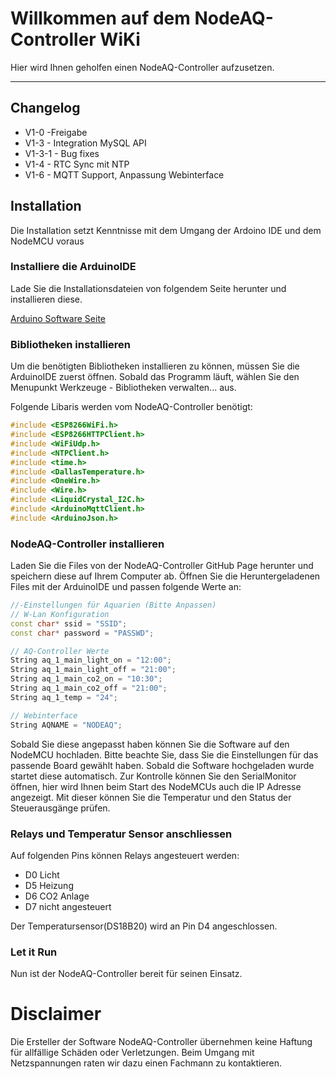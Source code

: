 # Willkommen auf dem NodeAQ-Controller WiKi

Hier wird Ihnen geholfen einen NodeAQ-Controller aufzusetzen.


***
## Changelog
  - V1-0 -Freigabe
  - V1-3 - Integration MySQL API
  - V1-3-1 - Bug fixes
  - V1-4 - RTC Sync mit NTP
  - V1-6 - MQTT Support, Anpassung Webinterface


## Installation
Die Installation setzt Kenntnisse mit dem Umgang der Ardoino IDE und dem NodeMCU voraus

### Installiere die ArduinoIDE
Lade Sie die Installationsdateien von folgendem Seite herunter und installieren diese.

[Arduino Software Seite](https://www.arduino.cc/en/Main/Software)



### Bibliotheken installieren
Um die benötigten Bibliotheken installieren zu können, müssen Sie die ArduinoIDE zuerst öffnen.
Sobald das Programm läuft, wählen Sie den Menupunkt Werkzeuge - Bibliotheken verwalten... aus.

Folgende Libaris werden vom NodeAQ-Controller benötigt:

```ino
#include <ESP8266WiFi.h>
#include <ESP8266HTTPClient.h>
#include <WiFiUdp.h>
#include <NTPClient.h>
#include <time.h>
#include <DallasTemperature.h>
#include <OneWire.h>
#include <Wire.h>
#include <LiquidCrystal_I2C.h>
#include <ArduinoMqttClient.h>
#include <ArduinoJson.h>
```

### NodeAQ-Controller installieren
Laden Sie die Files von der NodeAQ-Controller GitHub Page herunter und speichern diese auf Ihrem Computer ab.
Öffnen Sie die Heruntergeladenen Files mit der ArduinoIDE und passen folgende Werte an:

```ino
//-Einstellungen für Aquarien (Bitte Anpassen)
// W-Lan Konfiguration
const char* ssid = "SSID";
const char* password = "PASSWD";

// AQ-Controller Werte
String aq_1_main_light_on = "12:00";
String aq_1_main_light_off = "21:00";
String aq_1_main_co2_on = "10:30";
String aq_1_main_co2_off = "21:00";
String aq_1_temp = "24";

// Webinterface
String AQNAME = "NODEAQ";

```

Sobald Sie diese angepasst haben können Sie die Software auf den NodeMCU hochladen.
Bitte beachte Sie, dass Sie die Einstellungen für das passende Board gewählt haben.
Sobald die Software hochgeladen wurde startet diese automatisch.
Zur Kontrolle können Sie den SerialMonitor öffnen, hier wird Ihnen beim Start des NodeMCUs auch die IP Adresse angezeigt.
Mit dieser können Sie die Temperatur und den Status der Steuerausgänge prüfen.

### Relays und Temperatur Sensor anschliessen
Auf folgenden Pins können Relays angesteuert werden:
* D0 Licht
* D5 Heizung
* D6 CO2 Anlage
* D7 nicht angesteuert

Der Temperatursensor(DS18B20) wird an Pin D4 angeschlossen.

### Let it Run
Nun ist der NodeAQ-Controller bereit für seinen Einsatz.


# Disclaimer
Die Ersteller der Software NodeAQ-Controller übernehmen keine Haftung für allfällige Schäden oder Verletzungen.
Beim Umgang mit Netzspannungen raten wir dazu einen Fachmann zu kontaktieren.
